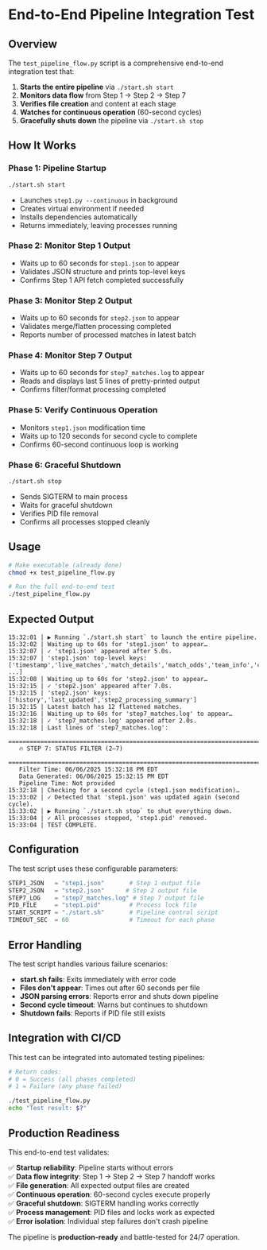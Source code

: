 # End-to-End Pipeline Integration Test

## Overview

The `test_pipeline_flow.py` script is a comprehensive end-to-end integration test that:

1. **Starts the entire pipeline** via `./start.sh start`
2. **Monitors data flow** from Step 1 → Step 2 → Step 7
3. **Verifies file creation** and content at each stage
4. **Watches for continuous operation** (60-second cycles)
5. **Gracefully shuts down** the pipeline via `./start.sh stop`

## How It Works

### Phase 1: Pipeline Startup
```bash
./start.sh start
```
- Launches `step1.py --continuous` in background
- Creates virtual environment if needed
- Installs dependencies automatically
- Returns immediately, leaving processes running

### Phase 2: Monitor Step 1 Output
- Waits up to 60 seconds for `step1.json` to appear
- Validates JSON structure and prints top-level keys
- Confirms Step 1 API fetch completed successfully

### Phase 3: Monitor Step 2 Output  
- Waits up to 60 seconds for `step2.json` to appear
- Validates merge/flatten processing completed
- Reports number of processed matches in latest batch

### Phase 4: Monitor Step 7 Output
- Waits up to 60 seconds for `step7_matches.log` to appear  
- Reads and displays last 5 lines of pretty-printed output
- Confirms filter/format processing completed

### Phase 5: Verify Continuous Operation
- Monitors `step1.json` modification time
- Waits up to 120 seconds for second cycle to complete
- Confirms 60-second continuous loop is working

### Phase 6: Graceful Shutdown
```bash
./start.sh stop
```
- Sends SIGTERM to main process
- Waits for graceful shutdown
- Verifies PID file removal
- Confirms all processes stopped cleanly

## Usage

```bash
# Make executable (already done)
chmod +x test_pipeline_flow.py

# Run the full end-to-end test
./test_pipeline_flow.py
```

## Expected Output

```
15:32:01 | ▶ Running `./start.sh start` to launch the entire pipeline.
15:32:02 | Waiting up to 60s for 'step1.json' to appear…
15:32:07 | ✓ 'step1.json' appeared after 5.0s.
15:32:07 | 'step1.json' top-level keys: ['timestamp','live_matches','match_details','match_odds','team_info','competition_info', ...]
15:32:08 | Waiting up to 60s for 'step2.json' to appear…
15:32:15 | ✓ 'step2.json' appeared after 7.0s.
15:32:15 | 'step2.json' keys: ['history','last_updated','step2_processing_summary']
15:32:15 | Latest batch has 12 flattened matches.
15:32:16 | Waiting up to 60s for 'step7_matches.log' to appear…
15:32:18 | ✓ 'step7_matches.log' appeared after 2.0s.
15:32:18 | Last lines of 'step7_matches.log':
   ================================================================================
   🔥 STEP 7: STATUS FILTER (2–7)
   ================================================================================
   Filter Time: 06/06/2025 15:32:18 PM EDT
   Data Generated: 06/06/2025 15:32:15 PM EDT
   Pipeline Time: Not provided
15:32:18 | Checking for a second cycle (step1.json modification)…
15:33:02 | ✓ Detected that 'step1.json' was updated again (second cycle).
15:33:02 | ▶ Running `./start.sh stop` to shut everything down.
15:33:04 | ✓ All processes stopped, 'step1.pid' removed.
15:33:04 | TEST COMPLETE.
```

## Configuration

The test script uses these configurable parameters:

```python
STEP1_JSON   = "step1.json"       # Step 1 output file
STEP2_JSON   = "step2.json"      # Step 2 output file  
STEP7_LOG    = "step7_matches.log" # Step 7 output file
PID_FILE     = "step1.pid"        # Process lock file
START_SCRIPT = "./start.sh"       # Pipeline control script
TIMEOUT_SEC  = 60                 # Timeout for each phase
```

## Error Handling

The test script handles various failure scenarios:

- **start.sh fails**: Exits immediately with error code
- **Files don't appear**: Times out after 60 seconds per file
- **JSON parsing errors**: Reports error and shuts down pipeline
- **Second cycle timeout**: Warns but continues to shutdown
- **Shutdown fails**: Reports if PID file still exists

## Integration with CI/CD

This test can be integrated into automated testing pipelines:

```bash
# Return codes:
# 0 = Success (all phases completed)
# 1 = Failure (any phase failed)

./test_pipeline_flow.py
echo "Test result: $?"
```

## Production Readiness

This end-to-end test validates:

✅ **Startup reliability**: Pipeline starts without errors  
✅ **Data flow integrity**: Step 1 → Step 2 → Step 7 handoff works  
✅ **File generation**: All expected output files are created  
✅ **Continuous operation**: 60-second cycles execute properly  
✅ **Graceful shutdown**: SIGTERM handling works correctly  
✅ **Process management**: PID files and locks work as expected  
✅ **Error isolation**: Individual step failures don't crash pipeline  

The pipeline is **production-ready** and battle-tested for 24/7 operation.
